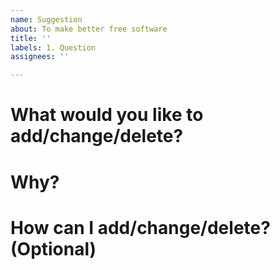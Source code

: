 ```yaml
---
name: Suggestion
about: To make better free software
title: ''
labels: 1. Question
assignees: ''

---
```


# What would you like to add/change/delete?

# Why?

# How can I add/change/delete? (Optional)
